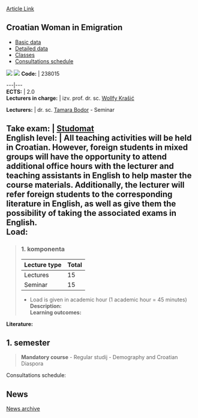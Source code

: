 [Article Link](https://www.fhs.hr/en/course/cwie)

## Croatian Woman in Emigration
  * [Basic data](https://www.fhs.hr/en/course/cwie#v1id-523765_546996_1_0 "Basic data")
  * [Detailed data](https://www.fhs.hr/en/course/cwie#v1id-523765_546996_1_1 "Detailed data")
  * [Classes](https://www.fhs.hr/en/course/cwie#v1id-523765_546996_1_2 "Classes")
  * [Consultations schedule](https://www.fhs.hr/en/course/cwie#v1id-523765_546996_1_3 "Consultations schedule")


[![](https://www.fhs.hr/img/flags/gif/hr.gif)](https://www.fhs.hr/predmet/hzui) [![](https://www.fhs.hr/img/flags/gif/gb.gif)](https://www.fhs.hr/en/course/cwie)
**Code:** |  238015  
  
---|---  
**ECTS:** |  2.0   
**Lecturers in charge:** |  izv. prof. dr. sc. [Wollfy Krašić](https://www.fhs.hr/staff/wollfy.krasic)   
  
**Lecturers:** |  dr. sc. [Tamara Bodor](https://www.fhs.hr/djelatnik/tamara.bodor) - Seminar  
  
**Take exam:** |  [Studomat](http://www.isvu.hr/studomat)  
**English level:** |  All teaching activities will be held in Croatian. However, foreign students in mixed groups will have the opportunity to attend additional office hours with the lecturer and teaching assistants in English to help master the course materials. Additionally, the lecturer will refer foreign students to the corresponding literature in English, as well as give them the possibility of taking the associated exams in English.   
**Load:**  
---  
> ### 1. komponenta
> | Lecture type | Total  
> ---|---  
> Lectures | 15  
> Seminar | 15  
> * Load is given in academic hour (1 academic hour = 45 minutes)   
**Description:**  
> **Learning outcomes:**  

  
**Literature:**  

  
**1. semester**  
---  
> **Mandatory course** - Regular studij - Demography and Croatian Diaspora  
>   
Consultations schedule: 


## News
[News archive](https://www.fhs.hr/en/course/cwie?@=21izr#news_122473 "News archive")
